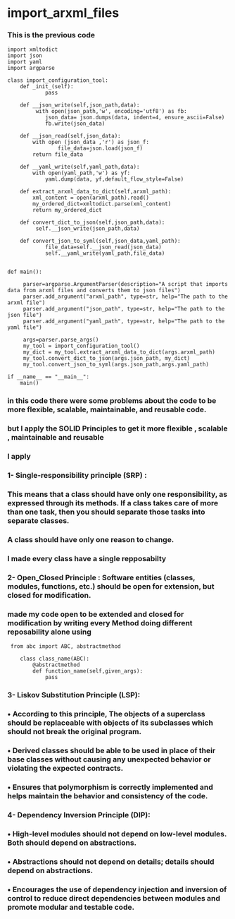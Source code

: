 # import_arxml_files
### This is the previous code 

    import xmltodict
    import json
    import yaml
    import argparse

    class import_configuration_tool:
        def _init_(self):
                pass
                
        def __json_write(self,json_path,data):
             with open(json_path,'w', encoding='utf8') as fb:
                json_data= json.dumps(data, indent=4, ensure_ascii=False)
                fb.write(json_data)
                
        def __json_read(self,json_data):
            with open (json_data ,'r') as json_f:
                    file_data=json.load(json_f)
            return file_data          
            
        def __yaml_write(self,yaml_path,data):
            with open(yaml_path,'w') as yf:
                yaml.dump(data, yf,default_flow_style=False)
                
        def extract_arxml_data_to_dict(self,arxml_path):
            xml_content = open(arxml_path).read()
            my_ordered_dict=xmltodict.parse(xml_content)
            return my_ordered_dict
            
        def convert_dict_to_json(self,json_path,data):
             self.__json_write(json_path,data)
             
        def convert_json_to_syml(self,json_data,yaml_path):
                file_data=self.__json_read(json_data)
                self.__yaml_write(yaml_path,file_data)
                
                
    def main():
    
         parser=argparse.ArgumentParser(description="A script that imports data from arxml files and converts them to json files")
         parser.add_argument("arxml_path", type=str, help="The path to the arxml file")
         parser.add_argument("json_path", type=str, help="The path to the json file")
         parser.add_argument("yaml_path", type=str, help="The path to the yaml file")
         
         args=parser.parse_args()
         my_tool = import_configuration_tool()
         my_dict = my_tool.extract_arxml_data_to_dict(args.arxml_path)
         my_tool.convert_dict_to_json(args.json_path, my_dict)
         my_tool.convert_json_to_syml(args.json_path,args.yaml_path)
         
    if __name__ == "__main__":
        main()
    
### in this code there were some problems about the code to be more flexible, scalable, maintainable, and reusable code.
### but I apply the SOLID Principles to get it more flexible , scalable , maintainable and reusable 
### I apply 
### 1- Single-responsibility principle (SRP) :
### This means that a class should have only one responsibility, as expressed through its methods. If a class takes care of more than one task, then you should separate those tasks into separate classes.
### A class should have only one reason to change.
### I made every class have a single repposabilty 
### 2- Open_Closed Principle : Software entities (classes, modules, functions, etc.) should be open for extension, but closed for modification.
### made my code open to be extended and closed for modification by writing every Method doing different reposability alone using 

     from abc import ABC, abstractmethod
    
        class class_name(ABC):
            @abstractmethod
            def function_name(self,given_args):
                pass
            
### 3- Liskov Substitution Principle (LSP):
### • According to this principle, The objects of a superclass should be replaceable with objects of its subclasses which should not break the original program.
### • Derived classes should be able to be used in place of their base classes without causing any unexpected behavior or violating the expected contracts.
### • Ensures that polymorphism is correctly implemented and helps maintain the behavior and consistency of the code.

### 4- Dependency Inversion Principle (DIP):
### • High-level modules should not depend on low-level modules. Both should depend on abstractions.
### • Abstractions should not depend on details; details should depend on abstractions.
### • Encourages the use of dependency injection and inversion of control to reduce direct dependencies between modules and promote modular and testable code.
